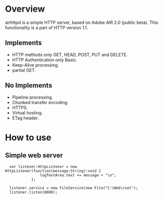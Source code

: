 # Overview #
airhttpd is a simple HTTP server, based on Adobe AIR 2.0 (public beta). This functionality is a part of HTTP version 1.1.

## Implements ##
  * HTTP methods only GET, HEAD, POST, PUT and DELETE.
  * HTTP Authentication only Basic.
  * Keep-Alive processing.
  * partial GET.


## No Implements ##
  * Pipeline processing.
  * Chunked transfer encoding.
  * HTTPS.
  * Virtual hosting.
  * ETag header.


# How to use #

## Simple web server ##
```
  var listener:HttpListener = new HttpListener(function(message:String):void {
				logTextArea.text += message + "\n";
			};
  
  listener.service = new FileService(new File("C:\Web\root");
  listener.listen(8080);
```
